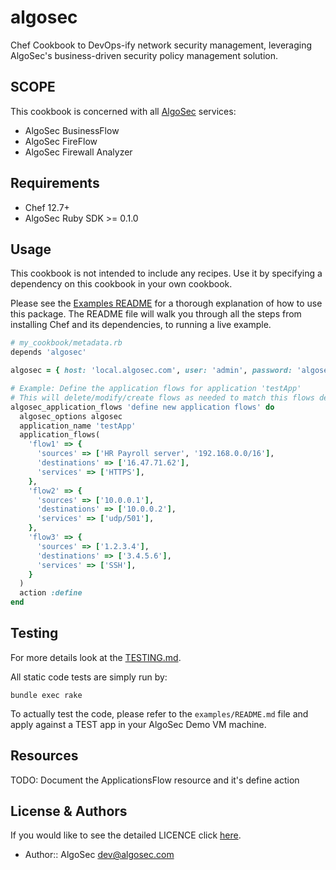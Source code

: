# algosec

Chef Cookbook to DevOps-ify network security management, leveraging AlgoSec's business-driven security policy management solution.

## SCOPE

This cookbook is concerned with all [AlgoSec](https://www.algosec.com) services:

- AlgoSec BusinessFlow
- AlgoSec FireFlow
- AlgoSec Firewall Analyzer

## Requirements

- Chef 12.7+
- AlgoSec Ruby SDK >= 0.1.0

## Usage

This cookbook is not intended to include any recipes.
Use it by specifying a dependency on this cookbook in your own cookbook.

Please see the [Examples README](examples/README.md) for a thorough explanation of how to use this package.
The README file will walk you through all the steps from installing Chef and its dependencies, to running a live example. 

```ruby
# my_cookbook/metadata.rb
depends 'algosec'

algosec = { host: 'local.algosec.com', user: 'admin', password: 'algosec123' }

# Example: Define the application flows for application 'testApp'
# This will delete/modify/create flows as needed to match this flows definition on the server
algosec_application_flows 'define new application flows' do
  algosec_options algosec
  application_name 'testApp'
  application_flows(
    'flow1' => {
      'sources' => ['HR Payroll server', '192.168.0.0/16'],
      'destinations' => ['16.47.71.62'],
      'services' => ['HTTPS'],
    },
    'flow2' => {
      'sources' => ['10.0.0.1'],
      'destinations' => ['10.0.0.2'],
      'services' => ['udp/501'],
    },
    'flow3' => {
      'sources' => ['1.2.3.4'],
      'destinations' => ['3.4.5.6'],
      'services' => ['SSH'],
    }
  )
  action :define
end
```

## Testing

For more details look at the [TESTING.md](./TESTING.md).

All static code tests are simply run by:
```
bundle exec rake
```

To actually test the code, please refer to the `examples/README.md` file and apply against a
 TEST app in your AlgoSec Demo VM machine. 

## Resources

TODO: Document the ApplicationsFlow resource and it's define action

## License & Authors

If you would like to see the detailed LICENCE click [here](./LICENSE).

- Author:: AlgoSec <dev@algosec.com>